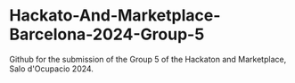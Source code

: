 # Hackato-And-Marketplace-Barcelona-2024-Group-5
Github for the submission of the Group 5 of the Hackaton and Marketplace, Salo d'Ocupacio 2024. 
